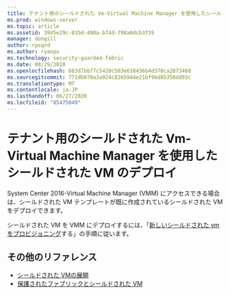```yaml
---
title: テナント用のシールドされた Vm-Virtual Machine Manager を使用したシールドされた VM のデプロイ
ms.prod: windows-server
ms.topic: article
ms.assetid: 39d5e29c-835d-490a-b74d-798a0dcb3f39
manager: dongill
author: rpsqrd
ms.author: ryanpu
ms.technology: security-guarded-fabric
ms.date: 08/29/2018
ms.openlocfilehash: 683d7bb77c5420c503e638436b4d370ca2873460
ms.sourcegitcommit: 771db070a3a924c8265944e21bf9bd85350dd93c
ms.translationtype: MT
ms.contentlocale: ja-JP
ms.lasthandoff: 06/27/2020
ms.locfileid: "85475049"
---
```

# <a name="shielded-vms-for-tenants---deploying-a-shielded-vm-by-using-virtual-machine-manager"></a>テナント用のシールドされた Vm-Virtual Machine Manager を使用したシールドされた VM のデプロイ

System Center 2016-Virtual Machine Manager (VMM) にアクセスできる場合は、シールドされた VM テンプレートが既に作成されているシールドされた VM をデプロイできます。

シールドされた VM を VMM にデプロイするには、「[新しいシールドされた vm をプロビジョニング](https://technet.microsoft.com/system-center-docs/vmm/scenario/guarded-vms#provision-a-new-shielded-vm)する」の手順に従います。

## <a name="additional-references"></a>その他のリファレンス

- [シールドされた VMの展開](guarded-fabric-configuration-scenarios-for-shielded-vms-overview.md)
- [保護されたファブリックとシールドされた VM](guarded-fabric-and-shielded-vms-top-node.md)
